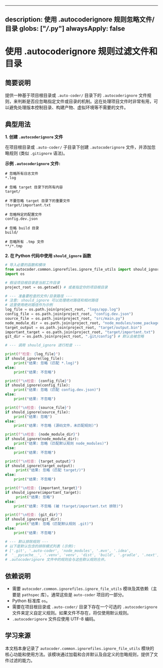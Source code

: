 
---
description: 使用 .autocoderignore 规则忽略文件/目录
globs: ["*/*.py"]
alwaysApply: false
---

# 使用 .autocoderignore 规则过滤文件和目录

## 简要说明
提供一种基于项目根目录或 `.auto-coder/` 目录下的 `.autocoderignore` 文件规则，来判断是否应忽略指定文件或目录的机制。这在处理项目文件时非常有用，可以避免处理版本控制目录、构建产物、虚拟环境等不需要的文件。

## 典型用法

**1. 创建 `.autocoderignore` 文件**

在项目根目录或 `.auto-coder/` 子目录下创建 `.autocoderignore` 文件，并添加忽略规则 (类似 `.gitignore` 语法)。

**示例 `.autocoderignore` 文件:**
```gitignore
# 忽略所有日志文件
*.log

# 忽略 target 目录下的所有内容
target/

# 不要忽略 target 目录下的重要文件
!target/important.txt

# 忽略特定的配置文件
config.dev.json

# 忽略 build 目录
build/

# 忽略所有 .tmp 文件
**/*.tmp
```

**2. 在 Python 代码中使用 `should_ignore` 函数**

```python
# 导入必要的函数和模块
from autocoder.common.ignorefiles.ignore_file_utils import should_ignore
import os

# 假设项目根目录是当前工作目录
project_root = os.getcwd() # 或者指定你的项目根目录

# --- 准备要检查的文件/目录路径 ---
# 注意: should_ignore 可以处理绝对路径和相对路径
# 这里使用绝对路径作为示例
log_file = os.path.join(project_root, "logs/app.log")
config_file = os.path.join(project_root, "config.dev.json")
source_file = os.path.join(project_root, "src/main.py")
node_module_dir = os.path.join(project_root, "node_modules/some_package")
target_output = os.path.join(project_root, "target/output.bin")
important_target = os.path.join(project_root, "target/important.txt")
git_dir = os.path.join(project_root, ".git/config") # 默认会被忽略

# --- 调用 should_ignore 进行检查 ---

print(f"检查: {log_file}")
if should_ignore(log_file):
    print("结果: 忽略 (匹配 *.log)")
else:
    print("结果: 不忽略")

print(f"\n检查: {config_file}")
if should_ignore(config_file):
    print("结果: 忽略 (匹配 config.dev.json)")
else:
    print("结果: 不忽略")

print(f"\n检查: {source_file}")
if should_ignore(source_file):
    print("结果: 忽略")
else:
    print("结果: 不忽略 (源码文件，未匹配规则)")

print(f"\n检查: {node_module_dir}")
if should_ignore(node_module_dir):
    print("结果: 忽略 (匹配默认规则 node_modules)")
else:
    print("结果: 不忽略")

print(f"\n检查: {target_output}")
if should_ignore(target_output):
     print("结果: 忽略 (匹配 target/)")
else:
    print("结果: 不忽略")

print(f"\n检查: {important_target}")
if should_ignore(important_target):
     print("结果: 忽略")
else:
    print("结果: 不忽略 (被 !target/important.txt 排除)")

print(f"\n检查: {git_dir}")
if should_ignore(git_dir):
     print("结果: 忽略 (匹配默认规则 .git)")
else:
    print("结果: 不忽略")

# --- 默认排除规则 ---
# 以下是默认包含的排除模式列表 (示例):
# ['.git', '.auto-coder', 'node_modules', '.mvn', '.idea',
#  '__pycache__', '.venv', 'venv', 'dist', 'build', '.gradle', '.next']
# .autocoderignore 文件中的规则会与这些默认规则合并。
```

## 依赖说明
-   需要 `autocoder.common.ignorefiles.ignore_file_utils` 模块及其依赖（主要是 `pathspec` 库）。通常这些是 `auto-coder` 项目的一部分。
-   Python 标准库 `os`。
-   需要在项目根目录或 `.auto-coder/` 目录下存在一个可选的 `.autocoderignore` 文件来定义自定义规则。如果文件不存在，将仅使用默认规则。
-   `.autocoderignore` 文件应使用 UTF-8 编码。

## 学习来源
本文档本身记录了 `autocoder.common.ignorefiles.ignore_file_utils` 模块的核心功能和使用方法。该模块通过加载和合并默认及自定义的忽略规则，提供了文件过滤的能力。
